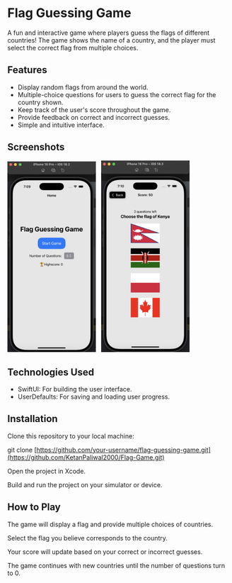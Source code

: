# Flag Guessing Game
A fun and interactive game where players guess the flags of different countries! The game shows the name of a country, and the player must select the correct flag from multiple choices.

## Features
- Display random flags from around the world.
- Multiple-choice questions for users to guess the correct flag for the country shown.
- Keep track of the user's score throughout the game.
- Provide feedback on correct and incorrect guesses.
- Simple and intuitive interface.

## Screenshots
<div class="inline-block">
  <img src="https://github.com/KetanPaliwal2000/Flag-Game/blob/a73b8b8ea3aa381d94102458433917fb9fd7b89e/Screenshot%201.jpg" alt="Screenshot 1" width="200">
  &nbsp;
  <img src="https://github.com/KetanPaliwal2000/Flag-Game/blob/b23d6dc7098f4a4936d8b32f89c5cedc6fa2d70a/Screenshot%202.jpg" alt="Screenshot 2" width="200">
</div>

## Technologies Used
- SwiftUI: For building the user interface.
- UserDefaults: For saving and loading user progress.

## Installation
Clone this repository to your local machine:

git clone [https://github.com/your-username/flag-guessing-game.git](https://github.com/KetanPaliwal2000/Flag-Game.git)

Open the project in Xcode.

Build and run the project on your simulator or device.

## How to Play
The game will display a flag and provide multiple choices of countries.

Select the flag you believe corresponds to the country.

Your score will update based on your correct or incorrect guesses.

The game continues with new countries until the number of questions turn to 0.
